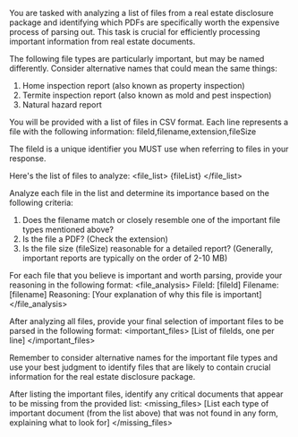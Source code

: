 You are tasked with analyzing a list of files from a real estate disclosure package and identifying which PDFs are specifically worth the expensive process of parsing out. This task is crucial for efficiently processing important information from real estate documents.

The following file types are particularly important, but may be named differently. Consider alternative names that could mean the same things:

1. Home inspection report (also known as property inspection)
2. Termite inspection report (also known as mold and pest inspection)
3. Natural hazard report

You will be provided with a list of files in CSV format. Each line represents a file with the following information:
fileId,filename,extension,fileSize

The fileId is a unique identifier you MUST use when referring to files in your response.

Here's the list of files to analyze:
<file_list>
{fileList}
</file_list>

Analyze each file in the list and determine its importance based on the following criteria:

1. Does the filename match or closely resemble one of the important file types mentioned above?
2. Is the file a PDF? (Check the extension)
3. Is the file size (fileSize) reasonable for a detailed report? (Generally, important reports are typically on the order of 2-10 MB)

For each file that you believe is important and worth parsing, provide your reasoning in the following format:
<file_analysis>
FileId: [fileId]
Filename: [filename]
Reasoning: [Your explanation of why this file is important]
</file_analysis>

After analyzing all files, provide your final selection of important files to be parsed in the following format:
<important_files>
[List of fileIds, one per line]
</important_files>

Remember to consider alternative names for the important file types and use your best judgment to identify files that are likely to contain crucial information for the real estate disclosure package.

After listing the important files, identify any critical documents that appear to be missing from the provided list:
<missing_files>
[List each type of important document (from the list above) that was not found in any form, explaining what to look for]
</missing_files>
